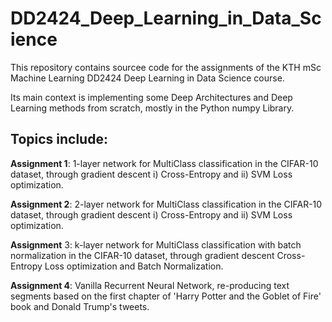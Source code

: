 # DD2424_Deep_Learning_in_Data_Science

This repository contains sourcee code for the assignments of the KTH mSc Machine Learning DD2424 Deep Learning in Data Science course.  

Its main context is implementing some Deep Architectures and Deep Learning methods from scratch, mostly in the Python numpy Library.  

## Topics include:

**Assignment 1**: 1-layer network for MultiClass classification in the CIFAR-10 dataset, through gradient descent i) Cross-Entropy and ii) SVM Loss optimization.

**Assignment 2**: 2-layer network for MultiClass classification in the CIFAR-10 dataset, through gradient descent i) Cross-Entropy and ii) SVM Loss optimization.

**Assignment** 3: k-layer network for MultiClass classification with batch normalization in the CIFAR-10 dataset, through gradient descent Cross-Entropy Loss optimization and Batch Normalization.

**Assignment 4**: Vanilla Recurrent Neural Network, re-producing text segments based on the first chapter of 'Harry Potter and the Goblet of Fire' book and Donald Trump's tweets.
